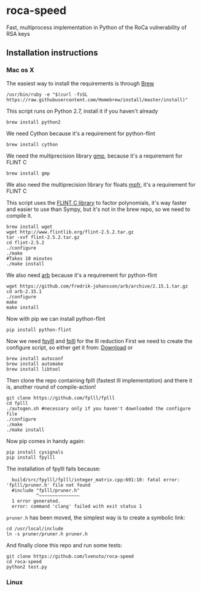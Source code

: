 # roca-speed
Fast, multiprocess implementation in Python of the RoCa vulnerability of RSA keys

## Installation instructions
### Mac os X

The easiest way to install the requirements is through [Brew](https://brew.sh/)
```
/usr/bin/ruby -e "$(curl -fsSL https://raw.githubusercontent.com/Homebrew/install/master/install)"
```
This script runs on Python 2.7, install it if you haven't already
```
brew install python2
```
We need Cython because it's a requirement for python-flint 
```
brew install cython
```
We need the multiprecision library [gmp](https://gmplib.org/), because it's a requirement for FLINT C
```
brew install gmp
```
We also need the multiprecision library for floats [mpfr](https://www.mpfr.org/), it's a requirement for FLINT C 

This script uses the [FLINT C library](http://www.flintlib.org/) to factor polynomials, it's way faster and easier to use than Sympy, but it's not in the brew repo, so we need to compile it.
```
brew install wget
wget http://www.flintlib.org/flint-2.5.2.tar.gz
tar -xvf flint-2.5.2.tar.gz
cd flint-2.5.2
./configure
./make
#Takes 10 minutes
./make install
```

We also need [arb](https://github.com/fredrik-johansson) because it's a requirement for python-flint

```
wget https://github.com/fredrik-johansson/arb/archive/2.15.1.tar.gz
cd arb-2.15.1
./configure
make
make install
```

Now with pip we can install python-flint
```
pip install python-flint
```

Now we need [fpylll](https://github.com/fplll/fpylll) and [fplll](https://github.com/fplll/fplll) for the lll reduction
First we need to create the configure script, so either get it from: [Download](https://www.dropbox.com/s/ohprvleybgvgk3n/configure?dl=0)
or 
```
brew install autoconf
brew install automake
brew install libtool
```
Then clone the repo containing fplll (fastest lll implementation)
and there it is, another round of compile-action!
```
git clone https://github.com/fplll/fplll
cd fplll
./autogen.sh #necessary only if you haven't downloaded the configure file
./configure
./make
./make install
```
Now pip comes in handy again:
```
pip install cysignals
pip install fpylll
```
The installation of fpylll fails because:
```
  build/src/fpylll/fplll/integer_matrix.cpp:691:10: fatal error: 'fplll/pruner.h' file not found
  #include "fplll/pruner.h"
           ^~~~~~~~~~~~~~~~
  1 error generated.
  error: command 'clang' failed with exit status 1
```
`pruner.h` has been moved, the simplest way is to create a symbolic link:

```
cd /usr/local/include
ln -s pruner/pruner.h pruner.h
```

And finally clone this repo and run some tests:
```
git clone https://github.com/lvenuto/roca-speed
cd roca-speed
python2 test.py
```

### Linux

